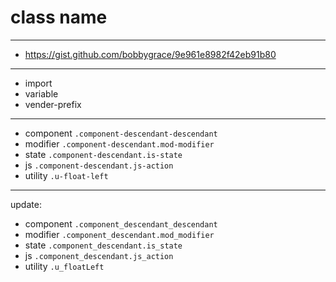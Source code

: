 # class name

---

+ https://gist.github.com/bobbygrace/9e961e8982f42eb91b80

---

+ import
+ variable
+ vender-prefix

---

+ component `.component-descendant-descendant`
+ modifier `.component-descendant.mod-modifier`
+ state `.component-descendant.is-state`
+ js `.component-descendant.js-action`
+ utility `.u-float-left`

---

update:

+ component `.component_descendant_descendant`
+ modifier `.component_descendant.mod_modifier`
+ state `.component_descendant.is_state`
+ js `.component_descendant.js_action`
+ utility `.u_floatLeft`
